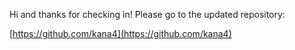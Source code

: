 Hi and thanks for checking in! Please go to the updated repository: 

[https://github.com/kana4](https://github.com/kana4)
